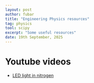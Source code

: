 ```yaml
---
layout: post
author: fubar
title: "Engineering Physics resources"
tag: physics
tool: scipy
excerpt: "Some useful resources"
date: 19th September, 2025
---
```


# Youtube videos
- [LED light in nitrogen](https://www.youtube.com/watch?v=my1bb7R9kaU)
